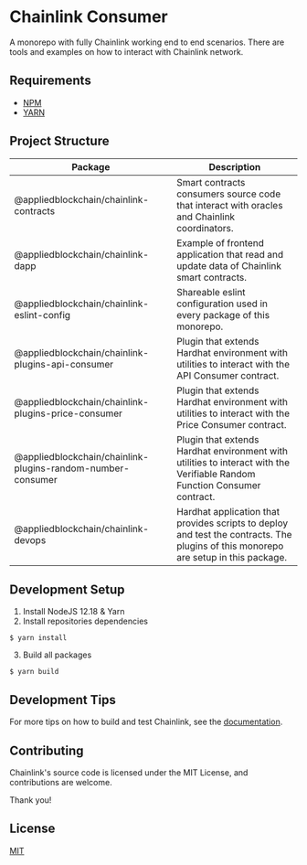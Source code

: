 # Chainlink Consumer

A monorepo with fully Chainlink working end to end scenarios. There are tools and examples on how to interact with Chainlink network.

## Requirements

- [NPM](https://www.npmjs.com/)
- [YARN](https://yarnpkg.com/)

## Project Structure

| Package | Description |
| --- | --- |
| @appliedblockchain/chainlink-contracts |  Smart contracts consumers source code that interact with oracles and Chainlink coordinators.  |
| @appliedblockchain/chainlink-dapp | Example of frontend application that read and update data of Chainlink smart contracts. |
| @appliedblockchain/chainlink-eslint-config | Shareable eslint configuration used in every package of this monorepo. |
| @appliedblockchain/chainlink-plugins-api-consumer | Plugin that extends Hardhat environment with utilities to interact with the API Consumer contract. |
| @appliedblockchain/chainlink-plugins-price-consumer | Plugin that extends Hardhat environment with utilities to interact with the Price Consumer contract. |
| @appliedblockchain/chainlink-plugins-random-number-consumer | Plugin that extends Hardhat environment with utilities to interact with the Verifiable Random Function Consumer contract. |
| @appliedblockchain/chainlink-devops | Hardhat application that provides scripts to deploy and test the contracts. The plugins of this monorepo are setup in this package. |

## Development Setup

1. Install NodeJS 12.18 & Yarn
2. Install repositories dependencies
```
$ yarn install
```
3. Build all packages
```
$ yarn build
```

## Development Tips
For more tips on how to build and test Chainlink, see the [documentation](https://docs.chain.link/docs/tutorials/).

## Contributing
Chainlink's source code is licensed under the MIT License, and contributions are welcome.

Thank you!

## License
[MIT](https://choosealicense.com/licenses/mit/)
